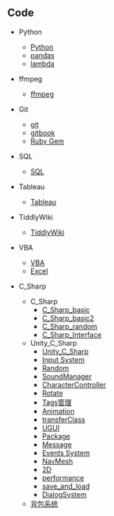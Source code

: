 ## Code

- Python
  
  - [Python](/Code/Python/Python)
  - [pandas](/Code/Python/pandas)
  - [lambda](/Code/Python/lambda)
  
- ffmpeg
  
  - [ffmpeg](/Code/ffmpeg/ffmpeg)
  
- Git

  - [git](/Code/Git/git)
  - [gitbook](/Code/Git/gitbook)
  - [Ruby Gem](/Code/Git/Gem)

- SQL
  
  - [SQL](/Code/SQL/SQL)
  
- Tableau

  - [Tableau](/Code/Tableau/Tableau)
  
- TiddlyWiki

  - [TiddlyWiki](/Code/TiddlyWiki/Tiddlywiki)
  
- VBA

  - [VBA](/Code/VBA/vba)
  - [Excel](/Code/VBA/excel)

- C_Sharp
  
  - C_Sharp
    - [C_Sharp_basic](/Code/C_Sharp/C_Sharp/C_Sharp_basic)
    - [C_Sharp_basic2](/Code/C_Sharp/C_Sharp/C_Sharp_basic2)
    - [C_Sharp_random](/Code/C_Sharp/C_Sharp/C_Sharp_random)
    - [C_Sharp_Interface](/Code/C_Sharp/C_Sharp/C_Sharp_Interface)
  - Unity_C_Sharp
    - [Unity_C_Sharp](/Code/C_Sharp/Unity_C_Sharp/Unity_C_Sharp)
    - [Input System](/Code/C_Sharp/Unity_C_Sharp/InputSystem)
    - [Random](/Code/C_Sharp/Unity_C_Sharp/random)
    - [SoundManager](/Code/C_Sharp/Unity_C_Sharp/SoundManager)
    - [CharacterController](/Code/C_Sharp/Unity_C_Sharp/CharacterController)
    - [Rotate](/Code/C_Sharp/Unity_C_Sharp/rotate)
    - [Tags管理](/Code/C_Sharp/Unity_C_Sharp/Tags)
    - [Animation](/Code/C_Sharp/Unity_C_Sharp/animation)
    - [transferClass](/Code/C_Sharp/Unity_C_Sharp/transferClass)
    - [UGUI](/Code/C_Sharp/Unity_C_Sharp/UGUI)
    - [Package](/Code/C_Sharp/Unity_C_Sharp/package)
    - [Message](/Code/C_Sharp/Unity_C_Sharp/message)
    - [Events System](/Code/C_Sharp/Unity_C_Sharp/EventsSystem)
    - [NavMesh](/Code/C_Sharp/Unity_C_Sharp/random)
    - [2D](/Code/C_Sharp/Unity_C_Sharp/NavMesh)
    - [performance](/Code/C_Sharp/Unity_C_Sharp/performance)
    - [save_and_load](/Code/C_Sharp/Unity_C_Sharp/saveAndLoad)
    - [DialogSystem](/Code/C_Sharp/Unity_C_Sharp/DialogSystem)
  - [背包系统](/Code/C_Sharp/Unity_C_Sharp/InventorySystem)
    
    